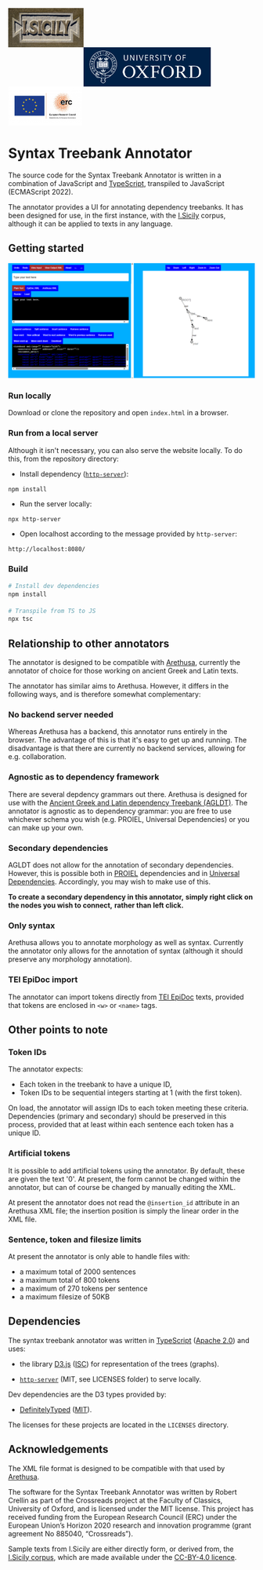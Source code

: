 <div>
  <img align="left" valign="center" src="assets/ISicily.jpg?raw=true" alt="isicily logo" height="80" >
  <img align="left" valign="center" src="assets/oxford.png?raw=true" alt="oxford logo" height="80"  style="padding-top: 80px" >
  <img align="left" valign="center" src="assets/EU_ERC.jpg?raw=true" alt="erc logo" height="80" >
</div>
<br clear="all">

# Syntax Treebank Annotator

The source code for the Syntax Treebank Annotator is written in a combination of JavaScript and [TypeScript](https://www.typescriptlang.org/), transpiled to JavaScript (ECMAScript 2022).

The annotator provides a UI for annotating dependency treebanks. 
It has been designed for use, in the first instance, 
with the [I.Sicily](http://sicily.classics.ox.ac.uk/) corpus, 
although it can be applied to texts in any language.

## Getting started

![Alt text](assets/annotator_screenshot.png "Screenshot of the annotator")

### Run locally

Download or clone the repository and open ```index.html``` in a browser.

### Run from a local server

Although it isn't necessary, you can also serve the website locally.
To do this, from the repository directory:

- Install dependency ([```http-server```](https://www.npmjs.com/package/http-server)):

```
npm install
```

- Run the server locally:

```
npx http-server
```

- Open localhost according to the message provided by ```http-server```:

```
http://localhost:8080/
```


### Build

``` bash
# Install dev dependencies
npm install

# Transpile from TS to JS
npx tsc
```

## Relationship to other annotators

The annotator is designed to be compatible with 
[Arethusa](https://www.perseids.org/tools/arethusa/app/#/), 
currently the annotator of choice for those working 
on ancient Greek and Latin texts.

The annotator has similar aims to Arethusa. 
However, it differs in the following ways, and 
is therefore somewhat complementary:

### No backend server needed
Whereas Arethusa has a backend, 
this annotator runs entirely in the browser. 
The advantage of this is that it's easy to
get up and running.
The disadvantage is that there are currently
no backend services, allowing for 
e.g. collaboration.


### Agnostic as to dependency framework
There are several depdency grammars out there.
Arethusa is designed for use with the
[Ancient Greek and Latin dependency Treebank (AGLDT)](http://perseusdl.github.io/treebank_data/).
The annotator is agnostic as to
dependency grammar: 
you are free to use whichever schema you wish (e.g. PROIEL, Universal Dependencies)
or you can make up your own.


### Secondary dependencies
AGLDT does not allow for the annotation of secondary dependencies.
However, this is possible both in 
[PROIEL](http://dev.syntacticus.org/annotation-guide/#introduction) dependencies and in
[Universal Dependencies](https://universaldependencies.org/u/overview/enhanced-syntax.html).
Accordingly, you may wish to make use of this.

**To create a secondary dependency in this annotator,**
**simply right click on the nodes you wish to connect,**
**rather than left click.** 


### Only syntax
Arethusa allows you to annotate morphology as well
as syntax. 
Currently the annotator only allows for the annotation 
of syntax 
(although it should preserve any morphology annotation).

### TEI EpiDoc import
The annotator can import tokens directly from [TEI EpiDoc](https://epidoc.stoa.org/gl/latest/)
texts, provided that tokens are enclosed in 
```<w>``` or ```<name>``` tags. 

## Other points to note

### Token IDs

The annotator expects:
- Each token in the treebank to have a unique ID,
- Token IDs to be sequential integers starting at 1 (with the first token).

On load, the annotator will assign IDs to each token meeting these criteria.
Dependencies (primary and secondary) should be preserved in this process,
provided that at least within each sentence each token has a unique ID.

### Artificial tokens

It is possible to add artificial tokens using the annotator. 
By default, these are given the text '0'. At present, the form cannot be 
changed within the annotator, but can of course be changed by manually
editing the XML.

At present the annotator does not read the ```@insertion_id``` attribute
in an Arethusa XML file; the insertion position is simply the linear order
in the XML file.

### Sentence, token and filesize limits

At present the annotator is only able to handle files with:

- a maximum total of 2000 sentences
- a maximum total of 800 tokens
- a maximum of 270 tokens per sentence
- a maximum filesize of 50KB

## Dependencies
The syntax treebank annotator was written in [TypeScript](https://www.typescriptlang.org/) ([Apache 2.0](https://github.com/microsoft/TypeScript/blob/main/LICENSE.txt)) and uses:

- the library [D3.js](https://d3js.org/) ([ISC](https://github.com/d3/d3/blob/main/LICENSE)) for representation of the trees (graphs). 

- [```http-server```](https://www.npmjs.com/package/http-server) (MIT, see LICENSES folder) to serve locally.

Dev dependencies are the D3 types provided by:
- [DefinitelyTyped](https://github.com/DefinitelyTyped/DefinitelyTyped/tree/master/types/d3) ([MIT](https://github.com/DefinitelyTyped/DefinitelyTyped/blob/master/LICENSE)). 

The licenses for these projects are located in the `LICENSES` directory.


## Acknowledgements

The XML file format is designed to be compatible with that used by [Arethusa](https://www.perseids.org/tools/arethusa/app/#/).

The software for the Syntax Treebank Annotator was written by Robert Crellin as part of the Crossreads project at the Faculty of Classics, University of Oxford, and is licensed under the MIT license. This project has received funding from the European Research Council (ERC) under the European Union’s Horizon 2020 research and innovation programme (grant agreement No 885040, “Crossreads”).

Sample texts from I.Sicily are either directly form, or derived from, the [I.Sicily corpus](https://github.com/ISicily/ISicily), which are made available under the [CC-BY-4.0 licence](https://creativecommons.org/licenses/by/4.0/).
